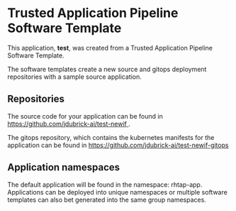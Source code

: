 # Trusted Application Pipeline Software Template

This application, **test**, was created from a Trusted Application Pipeline Software Template.

The software templates create a new source and gitops deployment repositories with a sample source application. 

## Repositories

The source code for your application can be found in [https://github.com/jdubrick-ai/test-newif ](https://github.com/jdubrick-ai/test-newif ).
 
The gitops repository, which contains the kubernetes manifests for the application can be found in 
[https://github.com/jdubrick-ai/test-newif-gitops ](https://github.com/jdubrick-ai/test-newif-gitops ) 

## Application namespaces 

The default application will be found in the namespace: rhtap-app. Applications can be deployed into unique namespaces or multiple software templates can also bet generated into the same group namespaces.  